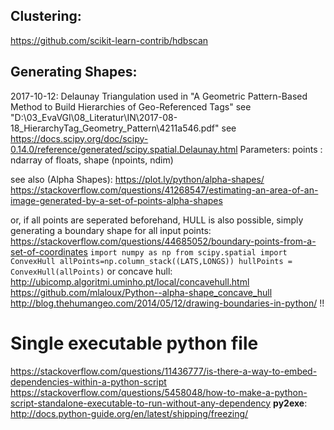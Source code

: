 ## Clustering:

https://github.com/scikit-learn-contrib/hdbscan

## Generating Shapes:

2017-10-12: Delaunay Triangulation used in "A Geometric Pattern-Based Method to Build Hierarchies of Geo-Referenced Tags"
see "D:\03_EvaVGI\08_Literatur\IN\2017-08-18_HierarchyTag_Geometry_Pattern\4211a546.pdf"
see https://docs.scipy.org/doc/scipy-0.14.0/reference/generated/scipy.spatial.Delaunay.html
	Parameters: 		points : ndarray of floats, shape (npoints, ndim)
    
see also (Alpha Shapes):
        https://plot.ly/python/alpha-shapes/
        https://stackoverflow.com/questions/41268547/estimating-an-area-of-an-image-generated-by-a-set-of-points-alpha-shapes
        
or, if all points are seperated beforehand, HULL is also possible, simply generating a boundary shape for all input points:
        https://stackoverflow.com/questions/44685052/boundary-points-from-a-set-of-coordinates
        `
        import numpy as np
        from scipy.spatial import ConvexHull
        allPoints=np.column_stack((LATS,LONGS))
        hullPoints = ConvexHull(allPoints)
        `
        or concave hull: http://ubicomp.algoritmi.uminho.pt/local/concavehull.html
        https://github.com/mlaloux/Python--alpha-shape_concave_hull
        http://blog.thehumangeo.com/2014/05/12/drawing-boundaries-in-python/ !!
# Single executable python file

https://stackoverflow.com/questions/11436777/is-there-a-way-to-embed-dependencies-within-a-python-script
https://stackoverflow.com/questions/5458048/how-to-make-a-python-script-standalone-executable-to-run-without-any-dependency
**py2exe**:
    http://docs.python-guide.org/en/latest/shipping/freezing/